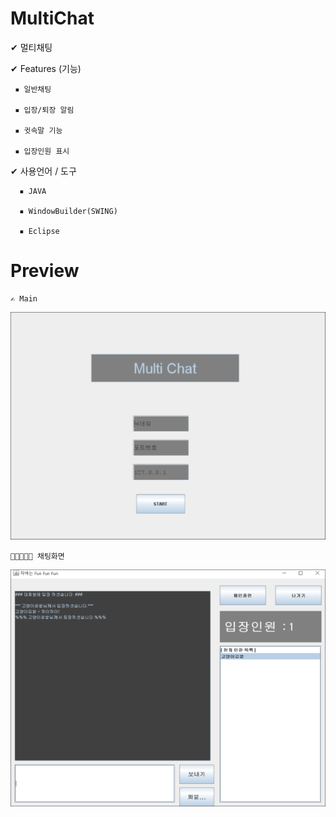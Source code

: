 # MultiChat
✔ 멀티채팅




✔ Features (기능)

	 ▪ 일반채팅

	 ▪ 입장/퇴장 알림

	 ▪ 귓속말 기능
	
	 ▪ 입장인원 표시



✔ 사용언어 / 도구

	  ▪ JAVA

	  ▪ WindowBuilder(SWING)
		
	  ▪ Eclipse
	  
	 
	
# Preview 

	✍ Main
 
![Main](MultiChat/preview/multiChatMain.png)


	👩🏻‍🤝‍👩🏻 채팅화면
 
![Chatting](MultiChat/preview/chatting2.png)

